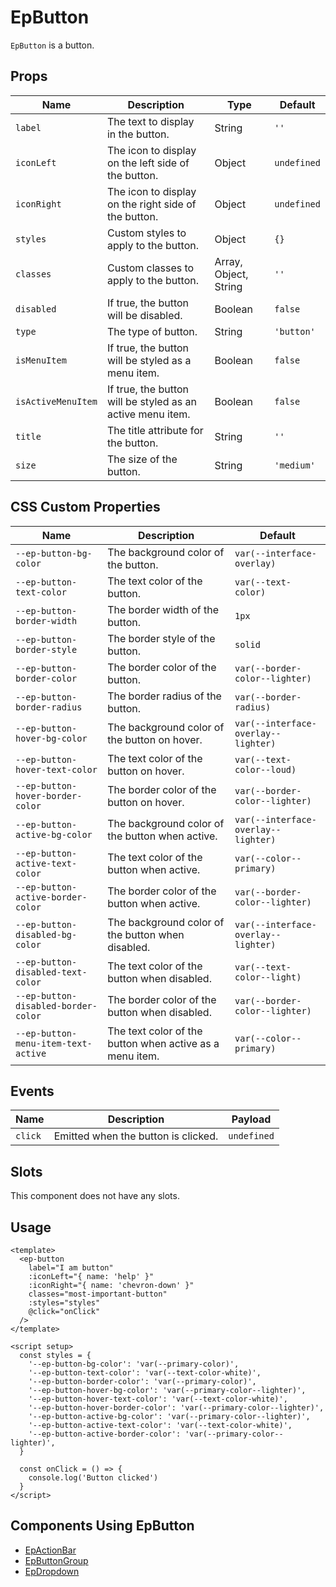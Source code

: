 # EpButton

`EpButton` is a button.

## Props

| Name | Description | Type | Default |
|------|-------------|------|---------|
| `label` | The text to display in the button. | String | `''` |
| `iconLeft` | The icon to display on the left side of the button. | Object | `undefined` |
| `iconRight` | The icon to display on the right side of the button. | Object | `undefined` |
| `styles` | Custom styles to apply to the button. | Object | `{}` |
| `classes` | Custom classes to apply to the button. | Array, Object, String | `''` |
| `disabled` | If true, the button will be disabled. | Boolean | `false` |
| `type` | The type of button. | String | `'button'` |
| `isMenuItem` | If true, the button will be styled as a menu item. | Boolean | `false` |
| `isActiveMenuItem` | If true, the button will be styled as an active menu item. | Boolean | `false` |
| `title` | The title attribute for the button. | String | `''` |
| `size` | The size of the button. | String | `'medium'` |

## CSS Custom Properties

| Name | Description | Default |
|------|-------------|---------|
| `--ep-button-bg-color` | The background color of the button. | `var(--interface-overlay)` |
| `--ep-button-text-color` | The text color of the button. | `var(--text-color)` |
| `--ep-button-border-width` | The border width of the button. | `1px` |
| `--ep-button-border-style` | The border style of the button. | `solid` |
| `--ep-button-border-color` | The border color of the button. | `var(--border-color--lighter)` |
| `--ep-button-border-radius` | The border radius of the button. | `var(--border-radius)` |
| `--ep-button-hover-bg-color` | The background color of the button on hover. | `var(--interface-overlay--lighter)` |
| `--ep-button-hover-text-color` | The text color of the button on hover. | `var(--text-color--loud)` |
| `--ep-button-hover-border-color` | The border color of the button on hover. | `var(--border-color--lighter)` |
| `--ep-button-active-bg-color` | The background color of the button when active. | `var(--interface-overlay--lighter)` |
| `--ep-button-active-text-color` | The text color of the button when active. | `var(--color--primary)` |
| `--ep-button-active-border-color` | The border color of the button when active. | `var(--border-color--lighter)` |
| `--ep-button-disabled-bg-color` | The background color of the button when disabled. | `var(--interface-overlay--lighter)` |
| `--ep-button-disabled-text-color` | The text color of the button when disabled. | `var(--text-color--light)` |
| `--ep-button-disabled-border-color` | The border color of the button when disabled. | `var(--border-color--lighter)` |
| `--ep-button-menu-item-text-active` | The text color of the button when active as a menu item. | `var(--color--primary)` |

## Events

| Name | Description | Payload |
|------|-------------|---------|
| `click` | Emitted when the button is clicked. | `undefined` |

## Slots

This component does not have any slots.

## Usage

```vue
<template>
  <ep-button
    label="I am button"
    :iconLeft="{ name: 'help' }"
    :iconRight="{ name: 'chevron-down' }"
    classes="most-important-button"
    :styles="styles"
    @click="onClick"
  />
</template>

<script setup>
  const styles = {
    '--ep-button-bg-color': 'var(--primary-color)',
    '--ep-button-text-color': 'var(--text-color-white)',
    '--ep-button-border-color': 'var(--primary-color)',
    '--ep-button-hover-bg-color': 'var(--primary-color--lighter)',
    '--ep-button-hover-text-color': 'var(--text-color-white)',
    '--ep-button-hover-border-color': 'var(--primary-color--lighter)',
    '--ep-button-active-bg-color': 'var(--primary-color--lighter)',
    '--ep-button-active-text-color': 'var(--text-color-white)',
    '--ep-button-active-border-color': 'var(--primary-color--lighter)',
  }

  const onClick = () => {
    console.log('Button clicked')
  }
</script>
```

## Components Using EpButton
- [EpActionBar](./EpActionBar.md)
- [EpButtonGroup](./EpButtonGroup.md)
- [EpDropdown](./EpDropdown.md)